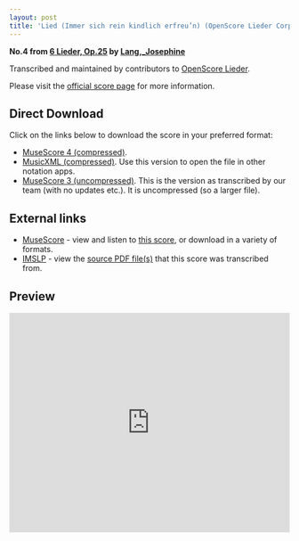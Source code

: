 ```yaml
---
layout: post
title: 'Lied (Immer sich rein kindlich erfreu’n) (OpenScore Lieder Corpus)'
---
```


__No.4 from [6 Lieder, Op.25](https://fourscoreandmore.org/OpenScore/Lang%2C_Josephine/6_Lieder%2C_Op.25/) by [Lang,_Josephine](https://fourscoreandmore.org/OpenScore/Lang%2C_Josephine)__

Transcribed and maintained by contributors to [OpenScore Lieder].

Please visit the [official score page] for more information.

[official score page]: https://musescore.com/openscore-lieder-corpus/scores/4920211
[OpenScore Lieder]: https://musescore.com/openscore-lieder-corpus

## Direct Download

Click on the links below to download the score in your preferred format:
- [MuseScore 4 (compressed)](https://fourscoreandmore.org/OpenScore/Lang%2C_Josephine/6_Lieder%2C_Op.25/4_Lied_%28Immer_sich_rein_kindlich_erfreu%E2%80%99n%29.mscz).
- [MusicXML (compressed)](https://fourscoreandmore.org/OpenScore/Lang%2C_Josephine/6_Lieder%2C_Op.25/4_Lied_%28Immer_sich_rein_kindlich_erfreu%E2%80%99n%29.mxl). Use this version to open the file in other notation apps.
- [MuseScore 3 (uncompressed)](https://raw.githubusercontent.com/OpenScore/Lieder/refs/heads/main/scores/Lang%2C_Josephine/6_Lieder%2C_Op.25/4_Lied_%28Immer_sich_rein_kindlich_erfreu%E2%80%99n%29/lc4920211.mscx). This is the version as transcribed by our team (with no updates etc.). It is uncompressed (so a larger file).

## External links

- [MuseScore] - view and listen to [this score][MuseScore], or download in a variety of formats.
- [IMSLP] - view the [source PDF file(s)][IMSLP] that this score was transcribed from.

[MuseScore]: https://musescore.com/score/4920211
[IMSLP]: https://imslp.org/wiki/Special:ReverseLookup/98716

## Preview

<iframe width="100%" height="394" src="https://musescore.com/openscore-lieder-corpus/scores/4920211/embed" frameborder="0" allowfullscreen allow="autoplay; fullscreen"></iframe>
